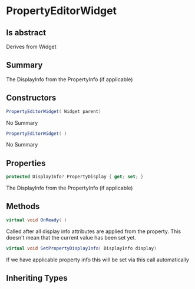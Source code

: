 # PropertyEditorWidget

## Is abstract
Derives from Widget

## Summary

The DisplayInfo from the PropertyInfo (if applicable)
## Constructors

```c#
PropertyEditorWidget( Widget parent) 
```
No Summary
```c#
PropertyEditorWidget( ) 
```
No Summary
## Properties

```c#
protected DisplayInfo? PropertyDisplay { get; set; } 
```
The DisplayInfo from the PropertyInfo (if applicable)
## Methods

```c#
virtual void OnReady( ) 
```
Called after all display info attributes are applied from the property. This doesn't mean that
the current value has been set yet.
```c#
virtual void SetPropertyDisplayInfo( DisplayInfo display) 
```
If we have applicable property info this will be set via this call automatically
## Inheriting Types

